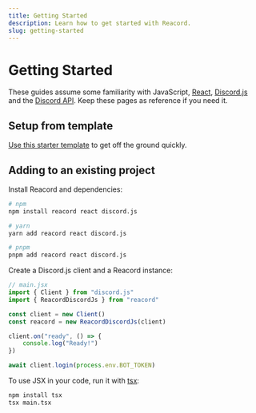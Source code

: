 ```yaml
---
title: Getting Started
description: Learn how to get started with Reacord.
slug: getting-started
---
```


# Getting Started

These guides assume some familiarity with JavaScript, [React](https://reactjs.org), [Discord.js](https://discord.js.org) and the [Discord API](https://discord.dev). Keep these pages as reference if you need it.

## Setup from template

[Use this starter template](https://github.com/itsMapleLeaf/reacord-starter) to get off the ground quickly.

## Adding to an existing project

Install Reacord and dependencies:

```bash
# npm
npm install reacord react discord.js

# yarn
yarn add reacord react discord.js

# pnpm
pnpm add reacord react discord.js
```

Create a Discord.js client and a Reacord instance:

```js
// main.jsx
import { Client } from "discord.js"
import { ReacordDiscordJs } from "reacord"

const client = new Client()
const reacord = new ReacordDiscordJs(client)

client.on("ready", () => {
	console.log("Ready!")
})

await client.login(process.env.BOT_TOKEN)
```

To use JSX in your code, run it with [tsx](https://npm.im/tsx):

```bash
npm install tsx
tsx main.tsx
```
